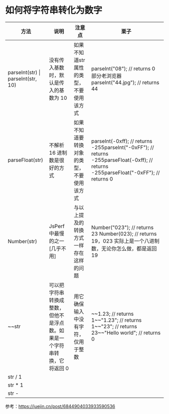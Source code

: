 # 如何将字符串转化为数字

| 方法                                | 说明                                                         | 注意点                                     | 栗子                                                         |
| ----------------------------------- | ------------------------------------------------------------ | ------------------------------------------ | ------------------------------------------------------------ |
| parseInt(str)  \| parseInt(str, 10) | 没有传入基数时，默认是传入的基数为 10                        | 如果不知道str属性的类型，不要使用该方式    | parseInt("08"); // returns 0 部分老浏览器parseInt("44.jpg"); // returns 44 |
| parseFloat(str)                     | 不解析 16 进制数是很好的方式                                 | 如果不知道要转换对象的类型，不要使用该方式 | parseInt(-0xff); // returns -255parseInt("-0xFF"); // returns -255parseFloat(-0xff); // returns -255parseFloat("-0xFF"); // returns 0 |
| Number(str)                         | JsPerf 中最慢的之一[几乎不用]                                | 与以上提及的转换方式一样存在这样的问题     | Number("023"); // returns 23 Number(023); // returns 19，023 实际上是一个八进制数，无论你怎么做，都是返回 19 |
| ~~str                               | 可以把字符串转换成整数，但他不是浮点数。如果是一个字符串转换，它将返回 0 | 用它确保输入中没有字符，仅用于整数         | \~~1.23; // returns 1\~~"1.23"; // returns 1\~~"23"; // returns 23~~"Hello world"; // returns 0 |
| str / 1                             |                                                              |                                            |                                                              |
| str * 1                             |                                                              |                                            |                                                              |
| str -                               |                                                              |                                            |                                                              |



参考：https://juejin.cn/post/6844904033933590536